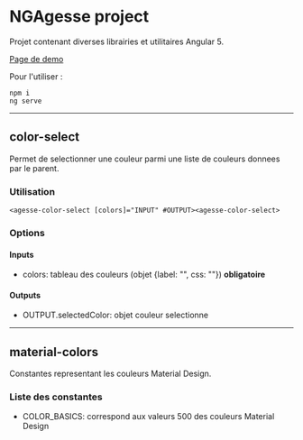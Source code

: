 NGAgesse project
==============

Projet contenant diverses librairies et utilitaires Angular 5.

[Page de demo](https://agesse.github.io/NGAgesse/)

Pour l'utiliser :

    npm i
    ng serve

* * *

color-select
------------

Permet de selectionner une couleur parmi une liste de couleurs donnees par le parent.

### Utilisation

    <agesse-color-select [colors]="INPUT" #OUTPUT><agesse-color-select>


### Options

#### Inputs
* colors: tableau des couleurs (objet {label: "", css: ""}) **obligatoire**

#### Outputs
* OUTPUT.selectedColor: objet couleur selectionne

* * * 

material-colors
---------------

Constantes representant les couleurs Material Design.

### Liste des constantes

* COLOR_BASICS: correspond aux valeurs 500 des couleurs Material Design
